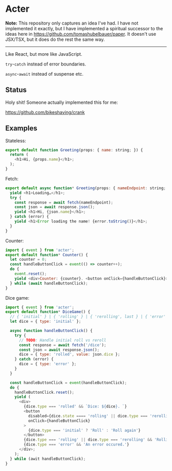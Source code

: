 # Acter

**Note:** This repository only captures an idea I've had. I have not implemented
it exactly, but I have implemented a spiritual successor to the ideas here in
https://github.com/tomashubelbauer/paper. It doesn't use JSX/TSX, but it does do
the rest the same way.

---

Like React, but more like JavaScript.

`try`-`catch` instead of error boundaries.

`async`-`await` instead of suspense etc.

## Status

Holy shit! Someone actually implemented this for me:

https://github.com/bikeshaving/crank

## Examples

Stateless:

```js
export default function Greeting(props: { name: string; }) {
  return (
    <h1>Hi, {props.name}</h1>;
  );
}
```

Fetch:

```js
export default async function* Greeting(props: { nameEndpoint: string; }) {
  yield <h1>Loading…</h1>;
  try {
    const response = await fetch(nameEndpoint);
    const json = await response.json();
    yield <h1>Hi, {json.name}</h1>;
  } catch (error) {
    yield <h1>Error loading the name! {error.toString()}</h1>;
  }
}
```

Counter:

```js
import { event } from 'acter';
export default function* Counter() {
  let counter = 0;
  const handleButtonClick = event(() => counter++);
  do {
    event.reset();
    yield <div>Counter: {counter}. <button onClick={handleButtonClick}>Click</button></div>;
  } while (await handleButtonClick);
}
```

Dice game:

```js
import { event } from 'acter';
export default function* DiceGame() {
  // { 'initial' } | { 'rolling' } | { 'rerolling', last } | { 'error' } | { 'rolled', value }
  let dice = { type: 'initial' };

  async function handleButtonClick() {
    try {
      // TODO: Handle initial roll vs reroll
      const response = await fetch('/dice');
      const json = await response.json();
      dice = { type: 'rolled', value: json.dice };
    } catch (error) {
      dice = { type: 'error' };
    }
  }

  const handleButtonClick = event(handleButtonClick);
  do {
    handleButtonClick.reset();
    yield (
      <div>
        {dice.type === 'rolled' && `Dice: ${dice}. `}
        <button
          disabled={dice.state ==== 'rolling' || dice.type === 'rerolling'}
          onClick={handleButtonClick}
        >
          {dice.type === 'initial' ? 'Roll' : 'Roll again'}
        </button>
        {dice.type === 'rolling' || dice.type === 'rerolling' && 'Rolling…'}
        {dice.type === 'error' && 'An error occured.'}
      </div>;
    );
  } while (awit handleButtonClick);
}
```
